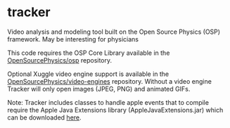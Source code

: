 tracker
=======

Video analysis and modeling tool built on the Open Source Physics (OSP) framework. May be interesting for physicians

This code requires the OSP Core Library available in the <a href="https://github.com/OpenSourcePhysics/osp" target="_blank">OpenSourcePhysics/osp</a> repository.

Optional Xuggle video engine support is available in the <a href="https://github.com/OpenSourcePhysics/video-engines" target="_blank">OpenSourcePhysics/video-engines</a> repository. Without a video engine Tracker will only open images (JPEG, PNG) and animated GIFs.

Note: Tracker includes classes to handle apple events that to compile require the Apple Java Extensions library (AppleJavaExtensions.jar) which can be downloaded <a href="http://physlets.org/tracker/code_libraries/AppleJavaExtensions.jar" target="_blank">here</a>.
